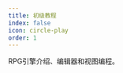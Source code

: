 ```yaml
---
title: 初级教程
index: false
icon: circle-play
order: 1
---
```


RPG引擎介绍、编辑器和视图编程。

<Catalog />

<!-- markdownlint-disable-file MD033 -->
